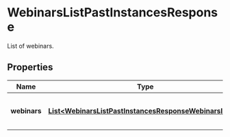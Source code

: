 

# WebinarsListPastInstancesResponse

List of webinars.

## Properties

| Name | Type | Description | Notes |
|------------ | ------------- | ------------- | -------------|
|**webinars** | [**List&lt;WebinarsListPastInstancesResponseWebinarsInner&gt;**](WebinarsListPastInstancesResponseWebinarsInner.md) | List of ended webinar instances. |  [optional] |



